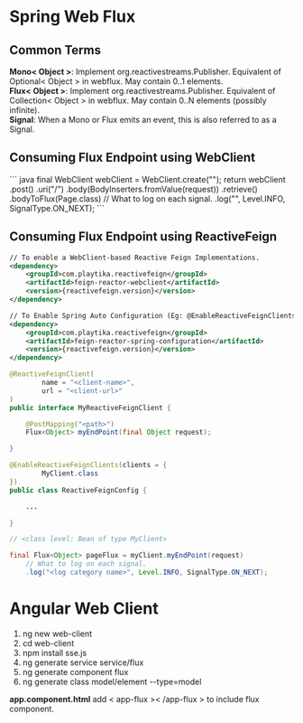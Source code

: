 <h1>Spring Web Flux</h1>

<h2>Common Terms</h2>
<b>Mono< Object ></b>: Implement org.reactivestreams.Publisher. Equivalent of Optional< Object > in webflux. May contain 0..1 elements.<br/>
<b>Flux< Object ></b>: Implement org.reactivestreams.Publisher. Equivalent of Collection< Object > in webflux. May contain 0..N elements (possibly infinite). <br/>
<b>Signal</b>: When a Mono or Flux emits an event, this is also referred to as a Signal.<br/>

<h2>Consuming Flux Endpoint using WebClient</h2>
``` java
final WebClient webClient = WebClient.create("<url>");
return webClient
        .post()
        .uri("/<path>")
        .body(BodyInserters.fromValue(request))
        .retrieve()
        .bodyToFlux(Page.class)
        // What to log on each signal.
        .log("<log category name>", Level.INFO, SignalType.ON_NEXT);
```

<h2>Consuming Flux Endpoint using ReactiveFeign</h2>

``` xml
// To enable a WebClient-based Reactive Feign Implementations.
<dependency>
    <groupId>com.playtika.reactivefeign</groupId>
    <artifactId>feign-reactor-webclient</artifactId>
    <version>{reactivefeign.version}</version>
</dependency>

// To Enable Spring Auto Configuration (Eg: @EnableReactiveFeignClients, @ReactiveFeignClient, etc...)
<dependency>
    <groupId>com.playtika.reactivefeign</groupId>
    <artifactId>feign-reactor-spring-configuration</artifactId>
    <version>{reactivefeign.version}</version>
</dependency>
```

``` java
@ReactiveFeignClient(
        name = "<client-name>",
        url = "<client-url>"
)
public interface MyReactiveFeignClient {

    @PostMapping("<path>")
    Flux<Object> myEndPoint(final Object request);

}
```

``` java
@EnableReactiveFeignClients(clients = {
        MyClient.class
})
public class ReactiveFeignConfig {

    ...

}
```

``` java
// <class level: Bean of type MyClient>

final Flux<Object> pageFlux = myClient.myEndPoint(request)
    // What to log on each signal.
    .log("<log category name>", Level.INFO, SignalType.ON_NEXT);
```


<h1>Angular Web Client</h1>
<ol>
    <li>ng new web-client</li>
    <li>cd web-client</li>
    <li>npm install sse.js</li>
    <li>ng generate service service/flux</li>
    <li>ng generate component flux</li>
    <li>ng generate class model/element --type=model</li>
</ol>

<b>app.component.html</b> add < app-flux >< /app-flux > to include flux component.